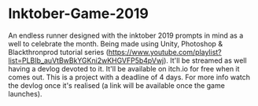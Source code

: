 # Inktober-Game-2019
An endless runner designed with the inktober 2019 prompts in mind as a well to celebrate the month. Being made using Unity, Photoshop & Blackthronprod tutorial series (https://www.youtube.com/playlist?list=PLBIb_auVtBwBkYGKni2wKHGVFP5b4pVwj). It'll be streamed as well having a devlog devoted to it. It'll be available on itch.io for free when it comes out. This is a project with a deadline of 4 days. For more info watch the devlog once it's realised (a link will be available once the game launches).
